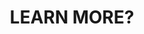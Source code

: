 ---
title : "LEARN MORE?"
bg_image : "images/backgrounds/need-service.jpg"
button:
  enable : true
  label : "CHECK BLOG!"
  link : "https://www.mingyuelab.cn/blog/"


# custom style
custom_class: "" 
custom_attributes: "" 
custom_css: ""
---